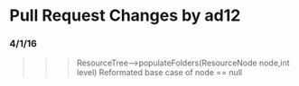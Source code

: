 # Pull Request Changes by ad12

### 4/1/16

>>>ResourceTree-->populateFolders(ResourceNode node,int level)
Reformated base case of node == null



